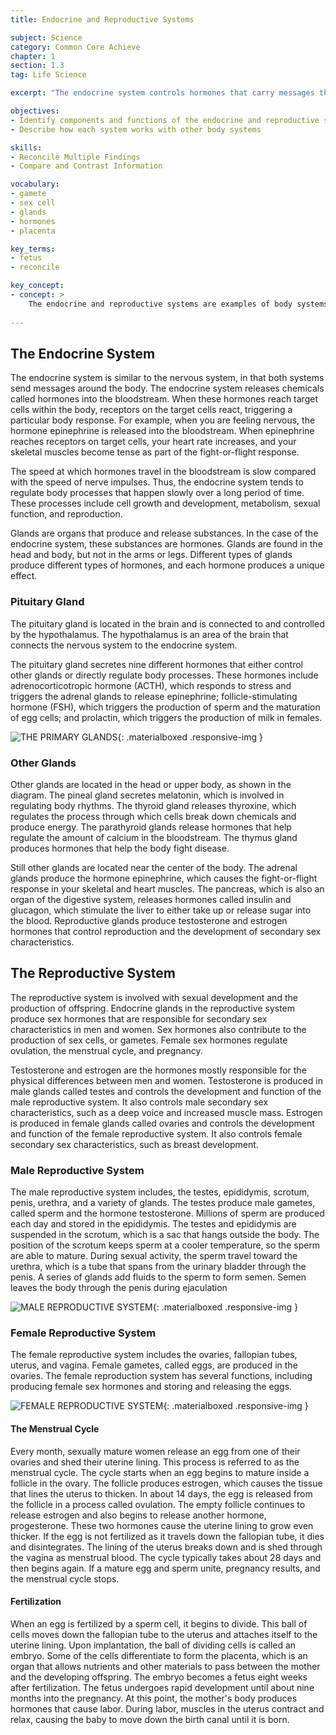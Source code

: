```yaml
---
title: Endocrine and Reproductive Systems

subject: Science
category: Common Core Achieve
chapter: 1
section: 1.3
tag: Life Science

excerpt: "The endocrine system controls hormones that carry messages throughout the body. Learn how hormones regulate growth and development."

objectives:
- Identify components and functions of the endocrine and reproductive systems
- Describe how each system works with other body systems

skills:
- Reconcile Multiple Findings
- Compare and Contrast Information

vocabulary:
- gamete
- sex cell
- glands
- hormones
- placenta

key_terms:
- fetus
- reconcile

key_concept:
- concept: >
    The endocrine and reproductive systems are examples of body systems. Hormones in the endocrine system influence functions throughout the body, including the functions of the reproductive systems.
    
---
```


## The Endocrine System

The endocrine system is similar to the nervous system, in that both systems send messages around the body. The endocrine system releases chemicals called hormones into the bloodstream. When these hormones reach target cells within the body, receptors on the target cells react, triggering a particular body response. For example, when you are feeling nervous, the hormone epinephrine is released into the bloodstream. When epinephrine reaches receptors on target cells, your heart rate increases, and your skeletal muscles become tense as part of the fight-or-flight response.

The speed at which hormones travel in the bloodstream is slow compared with the speed of nerve impulses. Thus, the endocrine system tends to regulate body processes that happen slowly over a long period of time. These processes include cell growth and development, metabolism, sexual function, and reproduction.

Glands are organs that produce and release substances. In the case of the endocrine system, these substances are hormones. Glands are found in the head and body, but not in the arms or legs. Different types of glands produce different types of hormones, and each hormone produces a unique effect.

### Pituitary Gland

The pituitary gland is located in the brain and is connected to and controlled by the hypothalamus. The hypothalamus is an area of the brain that connects the nervous system to the endocrine system.

The pituitary gland secretes nine different hormones that either control other glands or directly regulate body processes. These hormones include adrenocorticotropic hormone (ACTH), which responds to stress and triggers the adrenal glands to release epinephrine; follicle-stimulating hormone (FSH), which triggers the production of sperm and the maturation of egg cells; and prolactin, which triggers the production of milk in females.

![THE PRIMARY GLANDS](https://upload.wikimedia.org/wikipedia/commons/1/15/1801_The_Endocrine_System.jpg){: .materialboxed .responsive-img }

### Other Glands

Other glands are located in the head or upper body, as shown in the diagram. The pineal gland secretes melatonin, which is involved in regulating body rhythms. The thyroid gland releases thyroxine, which regulates the process through which cells break down chemicals and produce energy. The parathyroid glands release hormones that help regulate the amount of calcium in the bloodstream. The thymus gland produces hormones that help the body fight disease.

Still other glands are located near the center of the body. The adrenal glands produce the hormone epinephrine, which causes the fight-or-flight response in your skeletal and heart muscles. The pancreas, which is also an organ of the digestive system, releases hormones called insulin and glucagon, which stimulate the liver to either take up or release sugar into the blood. Reproductive glands produce testosterone and estrogen hormones that control reproduction and the development of secondary sex characteristics.

## The Reproductive System

The reproductive system is involved with sexual development and the production of offspring. Endocrine glands in the reproductive system produce sex hormones that are responsible for secondary sex characteristics in men and women. Sex hormones also contribute to the production of sex cells, or gametes. Female sex hormones regulate ovulation, the menstrual cycle, and pregnancy.

Testosterone and estrogen are the hormones mostly responsible for the physical differences between men and women. Testosterone is produced in male glands called testes and controls the development and function of the male reproductive system. It also controls male secondary sex characteristics, such as a deep voice and increased muscle mass. Estrogen is produced in female glands called ovaries and controls the development and function of the female reproductive system. It also controls female secondary sex characteristics, such as breast development.

### Male Reproductive System

The male reproductive system includes, the testes, epididymis, scrotum, penis, urethra, and a variety of glands. The testes produce male gametes, called sperm and the hormone testosterone. Millions of sperm are produced each day and stored in the epididymis. The testes and epididymis are suspended in the scrotum, which is a sac that hangs outside the body. The position of the scrotum keeps sperm at a cooler temperature, so the sperm are able to mature. During sexual activity, the sperm travel toward the urethra, which is a tube that spans from the urinary bladder through the penis. A series of glands add fluids to the sperm to form semen. Semen leaves the body through the penis during ejaculation

![MALE REPRODUCTIVE SYSTEM](https://upload.wikimedia.org/wikipedia/commons/thumb/d/d1/Male_anatomy_en.svg/2000px-Male_anatomy_en.svg.png){: .materialboxed .responsive-img }


### Female Reproductive System

The female reproductive system includes the ovaries, fallopian tubes, uterus, and vagina. Female gametes, called eggs, are produced in the ovaries. The female reproduction system has several functions, including producing female sex hormones and storing and releasing the eggs.

![FEMALE REPRODUCTIVE SYSTEM](https://upload.wikimedia.org/wikipedia/commons/8/8e/Blausen_0400_FemaleReproSystem_02.png){: .materialboxed .responsive-img }

#### The Menstrual Cycle

Every month, sexually mature women release an egg from one of their ovaries and shed their uterine lining. This process is referred to as the menstrual cycle. The cycle starts when an egg begins to mature inside a follicle in the ovary. The follicle produces estrogen, which causes the tissue that lines the uterus to thicken. In about 14 days, the egg is released from the follicle in a process called ovulation. The empty follicle continues to release estrogen and also begins to release another hormone, progesterone. These two hormones cause the uterine lining to grow even thicker. If the egg is not fertilized as it travels down the fallopian tube, it dies and disintegrates. The lining of the uterus breaks down and is shed through the vagina as menstrual blood. The cycle typically takes about 28 days and then begins again. If a mature egg and sperm unite, pregnancy results, and the menstrual cycle stops.

#### Fertilization

When an egg is fertilized by a sperm cell, it begins to divide. This ball of cells moves down the fallopian tube to the uterus and attaches itself to the uterine lining. Upon implantation, the ball of dividing cells is called an embryo. Some of the cells differentiate to form the placenta, which is an organ that allows nutrients and other materials to pass between the mother and the developing offspring. The embryo becomes a fetus eight weeks after fertilization. The fetus undergoes rapid development until about nine months into the pregnancy. At this point, the mother's body produces hormones that cause labor. During labor, muscles in the uterus contract and relax, causing the baby to move down the birth canal until it is born.